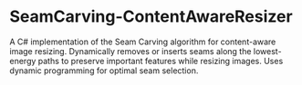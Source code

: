 # SeamCarving-ContentAwareResizer
A C# implementation of the Seam Carving algorithm for content-aware image resizing. Dynamically removes or inserts seams along the lowest-energy paths to preserve important features while resizing images. Uses dynamic programming for optimal seam selection.
